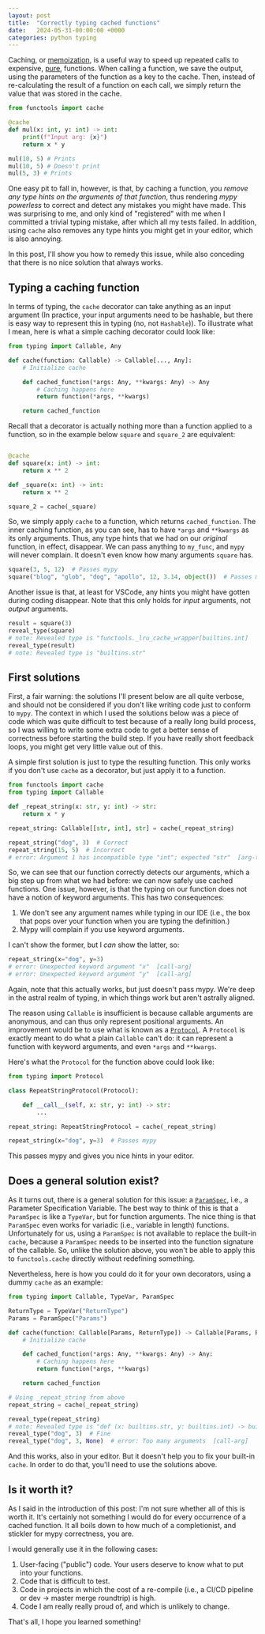 ```yaml
---
layout: post
title:  "Correctly typing cached functions"
date:   2024-05-31-00:00:00 +0000
categories: python typing
---
```


Caching, or [memoization](https://en.wikipedia.org/wiki/Memoization), is a useful way to speed up repeated calls to expensive, [pure](https://en.wikipedia.org/wiki/Pure_function), functions. When calling a function, we save the output, using the parameters of the function as a key to the cache. Then, instead of re-calculating the result of a function on each call, we simply return the value that was stored in the cache.

```python
from functools import cache

@cache
def mul(x: int, y: int) -> int:
    print(f"Input arg: {x}")
    return x * y

mul(10, 5) # Prints 
mul(10, 5) # Doesn't print
mul(5, 3) # Prints
```

One easy pit to fall in, however, is that, by caching a function, you _remove any type hints on the arguments of that function_, thus rendering *mypy powerless* to correct and detect any mistakes you might have made. This was surprising to me, and only kind of "registered" with me when I committed a trivial typing mistake, after which all my tests failed. In addition, using `cache` also removes any type hints you might get in your editor, which is also annoying. 

In this post, I'll show you how to remedy this issue, while also conceding that there is no nice solution that always works.

## Typing a caching function

In terms of typing, the `cache` decorator can take anything as an input argument (In practice, your input arguments need to be hashable, but there is easy way to represent this in typing (no, not `Hashable`)). To illustrate what I mean, here is what a simple caching decorator could look like:

```python
from typing import Callable, Any

def cache(function: Callable) -> Callable[..., Any]:
    # Initialize cache

    def cached_function(*args: Any, **kwargs: Any) -> Any
        # Caching happens here
        return function(*args, **kwargs)

    return cached_function

```

Recall that a decorator is actually nothing more than a function applied to a function, so in the example below `square` and `square_2` are equivalent:

```python

@cache
def square(x: int) -> int:
    return x ** 2

def _square(x: int) -> int:
    return x ** 2

square_2 = cache(_square)
```

So, we simply apply `cache` to a function, which returns `cached_function`. The inner caching function, as you can see, has to have `*args` and `**kwargs` as its only arguments. Thus, any type hints that we had on our _original_ function, in effect, disappear. We can pass anything to `my_func`, and `mypy` will never complain. It doesn't even know how many arguments `square` has.

```python
square(3, 5, 12)  # Passes mypy
square("blog", "glob", "dog", "apollo", 12, 3.14, object())  # Passes mypy

```

Another issue is that, at least for VSCode, any hints you might have gotten during coding disappear. Note that this only holds for _input_ arguments, not _output_ arguments.

```python
result = square(3)
reveal_type(square)
# note: Revealed type is "functools._lru_cache_wrapper[builtins.int]
reveal_type(result)
# note: Revealed type is "builtins.str"

```

## First solutions

First, a fair warning: the solutions I'll present below are all quite verbose, and should not be considered if you don't like writing code just to conform to `mypy`. The context in which I used the solutions below was a piece of code which was quite difficult to test because of a really long build process, so I was willing to write some extra code to get a better sense of correctness before starting the build step. If you have really short feedback loops, you might get very little value out of this.

A simple first solution is just to type the resulting function. This only works if you don't use `cache` as a decorator, but just apply it to a function.

```python
from functools import cache
from typing import Callable

def _repeat_string(x: str, y: int) -> str:
    return x * y

repeat_string: Callable[[str, int], str] = cache(_repeat_string)

repeat_string("dog", 3)  # Correct
repeat_string(15, 5)  # Incorrect
# error: Argument 1 has incompatible type "int"; expected "str"  [arg-type]

```

So, we can see that our function correctly detects our arguments, which a big step up from what we had before: we can now safely use cached functions. One issue, however, is that the typing on our function does not have a notion of keyword arguments. This has two consequences:

1. We don't see any argument names while typing in our IDE (i.e., the box that pops over your function when you are typing the definition.)
2. Mypy will complain if you use keyword arguments.

I can't show the former, but I _can_ show the latter, so:

```python
repeat_string(x="dog", y=3)  
# error: Unexpected keyword argument "x"  [call-arg]
# error: Unexpected keyword argument "y"  [call-arg]

```

Again, note that this actually works, but just doesn't pass mypy. We're deep in the astral realm of typing, in which things work but aren't astrally aligned.

The reason using `Callable` is insufficient is because callable arguments are anonymous, and can thus only represent positional arguments. An improvement would be to use what is known as a [`Protocol`](https://docs.python.org/3/library/typing.html#protocols). A `Protocol` is exactly meant to do what a plain `Callable` can't do: it can represent a function with keyword arguments, and even `*args` and `**kwargs`.

Here's what the `Protocol` for the function above could look like:

```python
from typing import Protocol

class RepeatStringProtocol(Protocol):

    def __call__(self, x: str, y: int) -> str:
        ...

repeat_string: RepeatStringProtocol = cache(_repeat_string)

repeat_string(x="dog", y=3)  # Passes mypy

```

This passes mypy and gives you nice hints in your editor. 

## Does a general solution exist?

As it turns out, there is a general solution for this issue: a [`ParamSpec`](https://peps.python.org/pep-0612/), i.e., a Parameter Specification Variable. The best way to think of this is that a `ParamSpec` is like a `TypeVar`, but for function arguments. The nice thing is that `ParamSpec` even works for variadic (i.e., variable in length) functions. Unfortunately for us, using a `ParamSpec` is not available to replace the built-in `cache`, because a `ParamSpec` needs to be inserted into the function signature of the callable. So, unlike the solution above, you won't be able to apply this to `functools.cache` directly without redefining something.

Nevertheless, here is how you could do it for your own decorators, using a dummy `cache` as an example:

```python
from typing import Callable, TypeVar, ParamSpec

ReturnType = TypeVar("ReturnType")
Params = ParamSpec("Params")

def cache(function: Callable[Params, ReturnType]) -> Callable[Params, ReturnType]:
    # Initialize cache

    def cached_function(*args: Any, **kwargs: Any) -> Any:
        # Caching happens here
        return function(*args, **kwargs)

    return cached_function

# Using _repeat_string from above
repeat_string = cache(_repeat_string)

reveal_type(repeat_string)
# note: Revealed type is "def (x: builtins.str, y: builtins.int) -> builtins.int"
reveal_type("dog", 3)  # Fine
reveal_type("dog", 3, None)  # error: Too many arguments  [call-arg]

```

And this works, also in your editor. But it doesn't help you to fix your built-in `cache`. In order to do that, you'll need to use the solutions above.

## Is it worth it?

As I said in the introduction of this post: I'm not sure whether all of this is worth it. It's certainly not something I would do for every occurrence of a cached function. It all boils down to how much of a completionist, and stickler for mypy correctness, you are.

I would generally use it in the following cases:

1. User-facing ("public") code. Your users deserve to know what to put into your functions. 
2. Code that is difficult to test.
3. Code in projects in which the cost of a re-compile (i.e., a CI/CD pipeline or dev -> master merge roundtrip) is high.
4. Code I am really really proud of, and which is unlikely to change.

That's all, I hope you learned something!